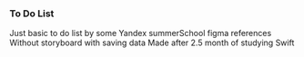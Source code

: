 ### To Do List
Just basic to do list by some Yandex summerSchool figma references  
Without storyboard with saving data
Made after 2.5 month of studying Swift 
